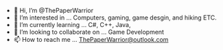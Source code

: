 - 👋 Hi, I’m @ThePaperWarrior
- 👀 I’m interested in ... Computers, gaming, game desgin, and hiking ETC.
- 🌱 I’m currently learning ... C#, C++, Java, 
- 💞️ I’m looking to collaborate on ... Game Development
- 📫 How to reach me ... ThePaperWarrior@outlook.com

<!---
ThePaperWarrior/ThePaperWarrior is a ✨ special ✨ repository because its `README.md` (this file) appears on your GitHub profile.
You can click the Preview link to take a look at your changes.
--->
